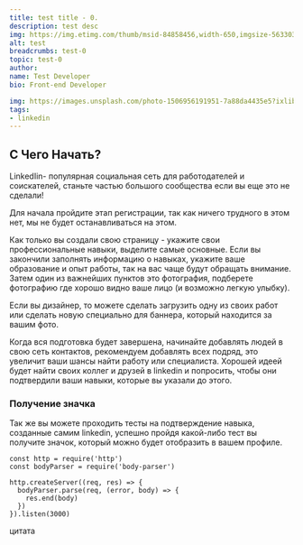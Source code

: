 ```yaml
---
title: test title - 0.
description: test desc
img: https://img.etimg.com/thumb/msid-84858456,width-650,imgsize-563303,,resizemode-4,quality-100/untitled-6vrgr.jpg
alt: test
breadcrumbs: test-0
topic: test-0
author:
name: Test Developer
bio: Front-end Developer

img: https://images.unsplash.com/photo-1506956191951-7a88da4435e5?ixlib=rb-1.2.1&ixid=eyJhcHBfaWQiOjEyMDd9&auto=format&fit=crop&w=800&q=60
tags:
- linkedin
---
```

## C Чего Начать?

LinkedIin- популярная социальная сеть для работодателей и соискателей, станьте частью большого сообщества если вы еще это не сделали!

Для начала пройдите этап регистрации, так как ничего трудного в этом нет, мы не будет останавливаться на этом.

Как только вы создали свою страницу - укажите свои профессиональные навыки, выделите самые основные.
Если вы закончили заполнять информацию о навыках, укажите ваше образование и опыт работы, так на вас чаще будут обращать внимание.
Затем один из важнейших пунктов это фотография, подберете фотографию где хорошо видно ваше лицо (и возможно легкую улыбку).

<article-img src="linkedin/prof-pic.png" alt='prof-pic'>
</article-img>

Если вы дизайнер, то можете сделать загрузить одну из своих работ или сделать новую специально для баннера, который находится за вашим фото.

Когда вся подготовка будет завершена, начинайте добавлять людей в свою сеть контактов, рекомендуем добавлять всех подряд, это увеличит ваши шансы найти работу или специалиста.
Хорошей идеей будет найти своих коллег и друзей в linkedin и попросить, чтобы они подтвердили ваши навыки, которые вы указали до этого.

### Получение значка

Так же вы можете проходить тесты на подтверждение навыка, созданные самим linkedin, успешно пройдя какой-либо тест вы получите значок, который можно будет отобразить в вашем профиле.

<article-img src="linkedin/achievement.png" alt='achievement'> </article-img>

```js{1,3-5}[server.js]
const http = require('http')
const bodyParser = require('body-parser')

http.createServer((req, res) => {
  bodyParser.parse(req, (error, body) => {
    res.end(body)
  })
}).listen(3000)
```

<div class="quote">цитата</div>